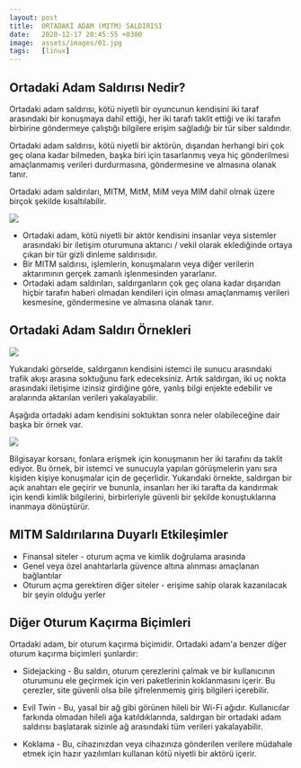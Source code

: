 ```yaml
---
layout: post
title:  ORTADAKİ ADAM (MITM) SALDIRISI
date:   2020-12-17 20:45:55 +0300
image:  assets/images/01.jpg
tags:   [linux]
---
```

## Ortadaki Adam Saldırısı Nedir? 

Ortadaki adam saldırısı, kötü niyetli bir oyuncunun kendisini iki taraf arasındaki bir konuşmaya dahil ettiği, her iki tarafı taklit ettiği ve iki tarafın birbirine göndermeye çalıştığı bilgilere erişim sağladığı bir tür siber saldırıdır. 

Ortadaki adam saldırısı, kötü niyetli bir aktörün, dışarıdan herhangi biri çok geç olana kadar bilmeden, başka biri için tasarlanmış veya hiç gönderilmesi amaçlanmamış verileri durdurmasına, göndermesine ve almasına olanak tanır. 

Ortadaki adam saldırıları, MITM, MitM, MiM veya MIM dahil olmak üzere birçok şekilde kısaltılabilir.

![]({{site.baseurl}}assets/images/04.jpg)

* Ortadaki adam, kötü niyetli bir aktör kendisini insanlar veya sistemler arasındaki bir iletişim oturumuna aktarıcı / vekil olarak eklediğinde ortaya çıkan bir tür gizli dinleme saldırısıdır.
* Bir MITM saldırısı, işlemlerin, konuşmaların veya diğer verilerin aktarımının gerçek zamanlı işlenmesinden yararlanır.
* Ortadaki adam saldırıları, saldırganların çok geç olana kadar dışarıdan hiçbir tarafın haberi olmadan kendileri için olması amaçlanmamış verileri kesmesine, göndermesine ve almasına olanak tanır.

## Ortadaki Adam Saldırı Örnekleri 

![]({{site.baseurl}}assets/images/10.jpg)

Yukarıdaki görselde, saldırganın kendisini istemci ile sunucu arasındaki trafik akışı arasına soktuğunu fark edeceksiniz. 
Artık saldırgan, iki uç nokta arasındaki iletişime izinsiz girdiğine göre, yanlış bilgi enjekte edebilir ve aralarında aktarılan verileri yakalayabilir.

Aşağıda ortadaki adam kendisini soktuktan sonra neler olabileceğine dair başka bir örnek var.

![]({{site.baseurl}}assets/images/11.jpg)

Bilgisayar korsanı, fonlara erişmek için konuşmanın her iki tarafını da taklit ediyor. Bu örnek, bir istemci ve sunucuyla yapılan görüşmelerin yanı sıra kişiden kişiye konuşmalar için de geçerlidir. 
Yukarıdaki örnekte, saldırgan bir açık anahtarı ele geçirir ve bununla, insanları her iki tarafta da kandırmak için kendi kimlik bilgilerini, birbirleriyle güvenli bir şekilde konuştuklarına inanmaya dönüştürür.

## MITM Saldırılarına Duyarlı Etkileşimler

* Finansal siteler - oturum açma ve kimlik doğrulama arasında
* Genel veya özel anahtarlarla güvence altına alınması amaçlanan bağlantılar
* Oturum açma gerektiren diğer siteler - erişime sahip olarak kazanılacak bir şeyin olduğu yerler

## Diğer Oturum Kaçırma Biçimleri

Ortadaki adam, bir oturum kaçırma biçimidir. Ortadaki adam'a benzer diğer oturum kaçırma biçimleri şunlardır:

* Sidejacking - Bu saldırı, oturum çerezlerini çalmak ve bir kullanıcının oturumunu ele geçirmek için veri paketlerinin koklanmasını içerir. Bu çerezler, site güvenli olsa bile şifrelenmemiş giriş bilgileri içerebilir.

* Evil Twin - Bu, yasal bir ağ gibi görünen hileli bir Wi-Fi ağıdır. Kullanıcılar farkında olmadan hileli ağa katıldıklarında, saldırgan bir ortadaki adam saldırısı başlatarak sizinle ağ arasındaki tüm verileri yakalayabilir.

* Koklama - Bu, cihazınızdan veya cihazınıza gönderilen verilere müdahale etmek için hazır yazılımları kullanan kötü niyetli bir aktörü içerir.
